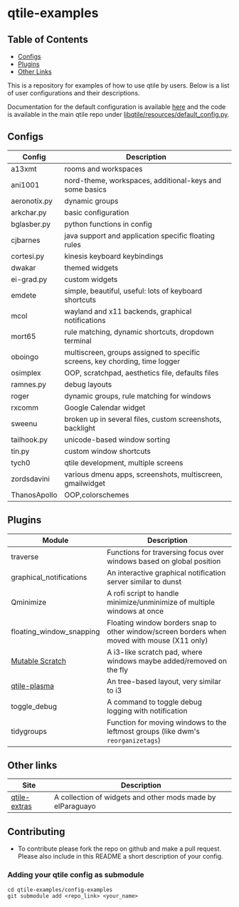 # qtile-examples

## Table of Contents

- [Configs](#configs)
- [Plugins](#plugins)
- [Other Links](#other-links)

This is a repository for examples of how to use qtile by users. Below is a list
of user configurations and their descriptions.

Documentation for the default configuration is available
[here](http://docs.qtile.org/en/latest/manual/config/index.html) and the code
is available in the main qtile repo under
[libqtile/resources/default_config.py](https://github.com/qtile/qtile/blob/master/libqtile/resources/default_config.py).

## Configs

Config          | Description
----------------|------------
a13xmt          | rooms and workspaces
ani1001         | nord-theme, workspaces, additional-keys and some basics 
aeronotix.py    | dynamic groups
arkchar.py      | basic configuration
bglasber.py     | python functions in config
cjbarnes        | java support and application specific floating rules
cortesi.py      | kinesis keyboard keybindings
dwakar          | themed widgets
ei-grad.py      | custom widgets
emdete          | simple, beautiful, useful: lots of keyboard shortcuts
mcol            | wayland and x11 backends, graphical notifications
mort65          | rule matching, dynamic shortcuts, dropdown terminal
oboingo         | multiscreen, groups assigned to specific screens, key chording, time logger
osimplex        | OOP, scratchpad, aesthetics file, defaults files
ramnes.py       | debug layouts
roger           | dynamic groups, rule matching for windows
rxcomm          | Google Calendar widget
sweenu          | broken up in several files, custom screenshots, backlight
tailhook.py     | unicode-based window sorting
tin.py          | custom window shortcuts
tych0           | qtile development, multiple screens
zordsdavini     | various dmenu apps, screenshots, multiscreen, gmailwidget
ThanosApollo    | OOP,colorschemes

## Plugins

Module                  | Description
------------------------|------------
traverse                | Functions for traversing focus over windows based on global position
graphical_notifications | An interactive graphical notification server similar to dunst
Qminimize               | A rofi script to handle minimize/unminimize of multiple windows at once
floating_window_snapping| Floating window borders snap to other window/screen borders when moved with mouse (X11 only)
[Mutable Scratch](https://github.com/jrwrigh/qtile-mutable-scratch) | A i3-like scratch pad, where windows maybe added/removed on the fly
[qtile-plasma](https://github.com/numirias/qtile-plasma) | An tree-based layout, very similar to i3
toggle_debug            | A command to toggle debug logging with notification
tidygroups              | Function for moving windows to the leftmost groups (like dwm's `reorganizetags`)

## Other links

Site                    | Description
------------------------|------------
[qtile-extras][1]       | A collection of widgets and other mods made by elParaguayo

[1]: https://github.com/elParaguayo/qtile-extras/ "qtile-extras"

## Contributing
* To contribute please fork the repo on github and make a pull request. Please also include in this README a short description of your config.
### Adding your qtile config as submodule 

``` shell
cd qtile-examples/config-examples 
git submodule add <repo_link> <your_name>
```


